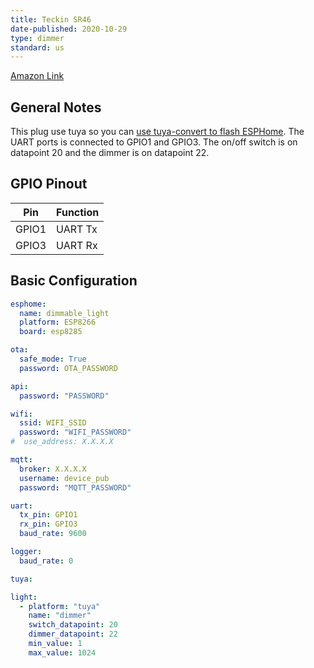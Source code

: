 ```yaml
---
title: Teckin SR46
date-published: 2020-10-29
type: dimmer
standard: us
---
```


[Amazon Link](https://amzn.to/3xw4Ytm)

## General Notes

This plug use tuya so you can [use tuya-convert to flash ESPHome](/guides/tuya-convert/).
The UART ports is connected to GPIO1 and GPIO3.
The on/off switch is on datapoint 20 and the dimmer is on datapoint 22.

## GPIO Pinout

| Pin   | Function |
| ----- | -------- |
| GPIO1 | UART Tx  |
| GPIO3 | UART Rx  |

## Basic Configuration

```yaml
esphome:
  name: dimmable_light
  platform: ESP8266
  board: esp8285

ota:
  safe_mode: True
  password: OTA_PASSWORD

api:
  password: "PASSWORD"

wifi:
  ssid: WIFI_SSID
  password: "WIFI_PASSWORD"
#  use_address: X.X.X.X

mqtt:
  broker: X.X.X.X
  username: device_pub
  password: "MQTT_PASSWORD"

uart:
  tx_pin: GPIO1
  rx_pin: GPIO3
  baud_rate: 9600

logger:
  baud_rate: 0

tuya:

light:
  - platform: "tuya"
    name: "dimmer"
    switch_datapoint: 20
    dimmer_datapoint: 22
    min_value: 1
    max_value: 1024
```
